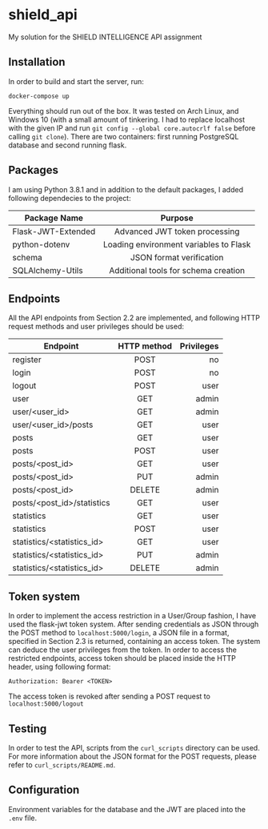 # shield_api
My solution for the SHIELD INTELLIGENCE API assignment
## Installation
In order to build and start the server, run:

`docker-compose up`

Everything should run out of the box. It was tested on Arch Linux, and Windows
10 (with a small amount of tinkering. I had to replace localhost with the given IP and run
`git config --global core.autocrlf false` before calling `git clone`). There are
two containers: first running PostgreSQL database and second running flask.


## Packages
I am using Python 3.8.1 and in addition to the default packages, I added
following dependecies to the project:

| Package Name       | Purpose                                |
| -------------      | :-------------:                        |
| Flask-JWT-Extended | Advanced JWT token processing          |
| python-dotenv      | Loading environment variables to Flask |
| schema             | JSON format verification               |
| SQLAlchemy-Utils   | Additional tools for schema creation   |


## Endpoints
All the API endpoints from Section 2.2 are implemented, and following HTTP
request methods and user privileges should be used:

| Endpoint                   | HTTP method     | Privileges |
| -------------              | :-------------: | -----:     |
| register                   | POST            | no         |
| login                      | POST            | no         |
| logout                     | POST            | user       |
| user                       | GET             | admin      |
| user/<user_id>             | GET             | admin      |
| user/<user_id>/posts       | GET             | user       |
| posts                      | GET             | user       |
| posts                      | POST            | user       |
| posts/<post_id>            | GET             | user       |
| posts/<post_id>            | PUT             | admin      |
| posts/<post_id>            | DELETE          | admin      |
| posts/<post_id>/statistics | GET             | user       |
| statistics                 | GET             | user       |
| statistics                 | POST            | user       |
| statistics/<statistics_id> | GET             | user       |
| statistics/<statistics_id> | PUT             | admin      |
| statistics/<statistics_id> | DELETE          | admin      |


## Token system
In order to implement the access restriction in a User/Group fashion, I have
used the flask-jwt token system. After sending credentials as JSON through the
POST method to `localhost:5000/login`, a JSON file in a format, specified in
Section 2.3 is returned, containing an access token. The system can deduce the
user privileges from the token. In order to access the restricted endpoints,
access token should be placed inside the HTTP header, using following format:

`Authorization: Bearer <TOKEN>`

The access token is revoked after sending a POST request to `localhost:5000/logout`

## Testing 
In order to test the API, scripts from the `curl_scripts` directory can be used. 
For more information about the JSON format for the POST requests, please refer to
`curl_scripts/README.md`.

## Configuration
Environment variables for the database and the JWT are placed into the `.env` file.
